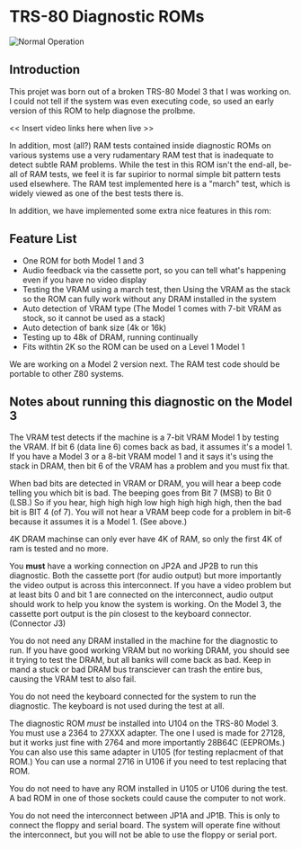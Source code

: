 # TRS-80 Diagnostic ROMs

![Normal Operation](https://github.com/misterblack1/trs80-diagnosticrom/blob/main/documentation/Normal%20Operation%2016K%20Model%203.jpg?raw=true)

## Introduction

This projet was born out of a broken TRS-80 Model 3 that I was working on. I could not tell if the system was even executing code, so used an early version of this ROM to help diagnose the prolbme. 

<< Insert video links here when live >>

In addition, most (all?) RAM tests contained inside diagnostic ROMs on various systems use a very rudamentary RAM test that is inadequate to detect subtle RAM problems. While the test in this ROM isn't the end-all, be-all of RAM tests, we feel it is far supirior to normal simple bit pattern tests used elsewhere. The RAM test implemented here is a "march" test, which is widely viewed as one of the best tests there is.

In addition, we have implemented some extra nice features in this rom:

## Feature List

- One ROM for both Model 1 and 3
- Audio feedback via the cassette port, so you can tell what's happening even if you have no video display
- Testing the VRAM using a march test, then Using the VRAM as the stack so the ROM can fully work without any DRAM installed in the system
- Auto detection of VRAM type (The Model 1 comes with 7-bit VRAM as stock, so it cannot be used as a stack)
- Auto detection of bank size (4k or 16k)
- Testing up to 48k of DRAM, running continually 
- Fits withtin 2K so the ROM can be used on a Level 1 Model 1

We are working on a Model 2 version next. The RAM test code should be portable to other Z80 systems. 

## Notes about running this diagnostic on the Model 3

The VRAM test detects if the machine is a 7-bit VRAM Model 1 by testing the VRAM. If bit 6 (data line 6) comes back as bad, it assumes it's a model 1. If you have a Model 3 or a 8-bit VRAM model 1 and it says it's using the stack in DRAM, then bit 6 of the VRAM has a problem and you must fix that. 

When bad bits are detected in VRAM or DRAM, you will hear a beep code telling you which bit is bad. The beeping goes from Bit 7 (MSB) to Bit 0 (LSB.) So if you hear, high high high low high high high high, then the bad bit is BIT 4 (of 7). You will not hear a VRAM beep code for a problem in bit-6 because it assumes it is a Model 1. (See above.)

4K DRAM machinse can only ever have 4K of RAM, so only the first 4K of ram is tested and no more.

You **must** have a working connection on JP2A and JP2B to run this diagnostic. Both the cassette port (for audio output) but more importantly the video output is across this interconnect. If you have a video problem but at least bits 0 and bit 1 are connected on the interconnect, audio output should work to help you know the system is working. On the Model 3, the cassette port output is the pin closest to the keyboard connector. (Connector J3)

You do not need any DRAM installed in the machine for the diagnostic to run. If you have good working VRAM but no working DRAM, you should see it trying to test the DRAM, but all banks will come back as bad. Keep in mand a stuck or bad DRAM bus transciever can trash the entire bus, causing the VRAM test to also fail.

You do not need the keyboard connected for the system to run the diagnostic. The keyboard is not used during the test at all.

The diagnostic ROM _must_ be installed into U104 on the TRS-80 Model 3. You must use a 2364 to 27XXX adapter. The one I used is made for 27128, but it works just fine with 2764 and more importantly 28B64C (EEPROMs.) You can also use this same adapter in U105 (for testing replacment of that ROM.) You can use a normal 2716 in U106 if you need to test replacing that ROM.

You do not need to have any ROM installed in U105 or U106 during the test. A bad ROM in one of those sockets could cause the computer to not work.

You do not need the interconnect between JP1A and JP1B. This is only to connect the floppy and serial board. The system will operate fine without the interconnect, but you will not be able to use the floppy or serial port. 


